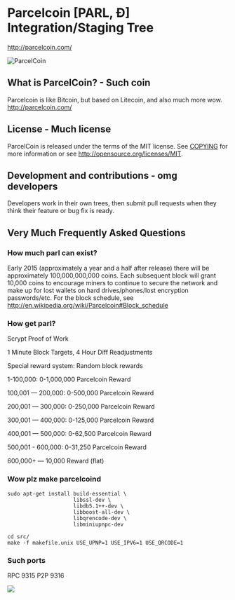 # Parcelcoin [PARL, Ð] Integration/Staging Tree
http://parcelcoin.com/

![ParcelCoin](http://static.tumblr.com/ppdj5y9/Ae9mxmxtp/300coin.png)

## What is ParcelCoin? - Such coin
Parcelcoin is like Bitcoin, but based on Litecoin, and also much more wow.
http://parcelcoin.com/

## License - Much license
ParcelCoin is released under the terms of the MIT license. See [COPYING](COPYING)
for more information or see http://opensource.org/licenses/MIT.

## Development and contributions - omg developers
Developers work in their own trees, then submit pull requests when they think
their feature or bug fix is ready.

## Very Much Frequently Asked Questions

### How much parl can exist?
Early 2015 (approximately a year and a half after release) there will be approximately 100,000,000,000 coins.
Each subsequent block will grant 10,000 coins to encourage miners to continue to secure the network and make up for lost wallets on hard drives/phones/lost encryption passwords/etc.
For the block schedule, see http://en.wikipedia.org/wiki/Parcelcoin#Block_schedule

### How get parl?
Scrypt Proof of Work

1 Minute Block Targets, 4 Hour Diff Readjustments

Special reward system: Random block rewards

1-100,000: 0-1,000,000 Parcelcoin Reward

100,001 — 200,000: 0-500,000 Parcelcoin Reward

200,001 — 300,000: 0-250,000 Parcelcoin Reward

300,001 — 400,000: 0-125,000 Parcelcoin Reward

400,001 — 500,000: 0-62,500 Parcelcoin Reward

500,001 - 600,000: 0-31,250 Parcelcoin Reward

600,000+ — 10,000 Reward (flat)

### Wow plz make parcelcoind

    sudo apt-get install build-essential \
                         libssl-dev \
                         libdb5.1++-dev \
                         libboost-all-dev \
                         libqrencode-dev \
                         libminiupnpc-dev

    cd src/
    make -f makefile.unix USE_UPNP=1 USE_IPV6=1 USE_QRCODE=1

### Such ports
RPC 9315
P2P 9316

![](http://parlsay.com/wow//////such/coin)

